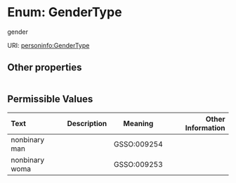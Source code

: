 
# Enum: GenderType


gender

URI: [personinfo:GenderType](https://w3id.org/linkml/examples/personinfo/GenderType)


## Other properties

|  |  |  |
| --- | --- | --- |

## Permissible Values

| Text | Description | Meaning | Other Information |
| :--- | :---: | :---: | ---: |
| nonbinary man |  | GSSO:009254 |  |
| nonbinary woma |  | GSSO:009253 |  |

